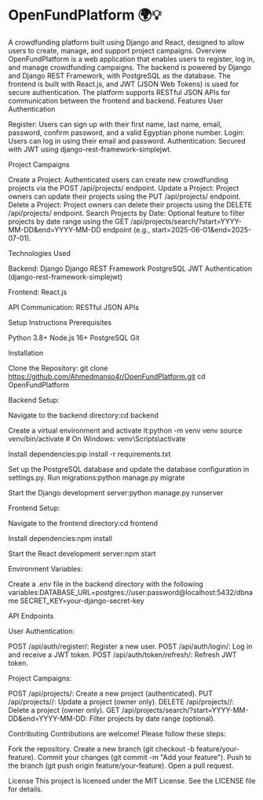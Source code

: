 # OpenFundPlatform 🌍💡
A crowdfunding platform built using Django and React, designed to allow users to create, manage, and support project campaigns.
Overview
OpenFundPlatform is a web application that enables users to register, log in, and manage crowdfunding campaigns. The backend is powered by Django and Django REST Framework, with PostgreSQL as the database. The frontend is built with React.js, and JWT (JSON Web Tokens) is used for secure authentication. The platform supports RESTful JSON APIs for communication between the frontend and backend.
Features
User Authentication

Register: Users can sign up with their first name, last name, email, password, confirm password, and a valid Egyptian phone number.
Login: Users can log in using their email and password.
Authentication: Secured with JWT using django-rest-framework-simplejwt.

Project Campaigns

Create a Project: Authenticated users can create new crowdfunding projects via the POST /api/projects/ endpoint.
Update a Project: Project owners can update their projects using the PUT /api/projects/<id> endpoint.
Delete a Project: Project owners can delete their projects using the DELETE /api/projects/<id> endpoint.
Search Projects by Date: Optional feature to filter projects by date range using the GET /api/projects/search/?start=YYYY-MM-DD&end=YYYY-MM-DD endpoint (e.g., start=2025-06-01&end=2025-07-01).

Technologies Used

Backend:
Django
Django REST Framework
PostgreSQL
JWT Authentication (django-rest-framework-simplejwt)


Frontend:
React.js


API Communication:
RESTful JSON APIs



Setup Instructions
Prerequisites

Python 3.8+
Node.js 16+
PostgreSQL
Git

Installation

Clone the Repository:
git clone https://github.com/Ahmedmanso4r/OpenFundPlatform.git
cd OpenFundPlatform


Backend Setup:

Navigate to the backend directory:cd backend


Create a virtual environment and activate it:python -m venv venv
source venv/bin/activate  # On Windows: venv\Scripts\activate


Install dependencies:pip install -r requirements.txt


Set up the PostgreSQL database and update the database configuration in settings.py.
Run migrations:python manage.py migrate


Start the Django development server:python manage.py runserver




Frontend Setup:

Navigate to the frontend directory:cd frontend


Install dependencies:npm install


Start the React development server:npm start




Environment Variables:

Create a .env file in the backend directory with the following variables:DATABASE_URL=postgres://user:password@localhost:5432/dbname
SECRET_KEY=your-django-secret-key





API Endpoints

User Authentication:

POST /api/auth/register/: Register a new user.
POST /api/auth/login/: Log in and receive a JWT token.
POST /api/auth/token/refresh/: Refresh JWT token.


Project Campaigns:

POST /api/projects/: Create a new project (authenticated).
PUT /api/projects/<id>/: Update a project (owner only).
DELETE /api/projects/<id>/: Delete a project (owner only).
GET /api/projects/search/?start=YYYY-MM-DD&end=YYYY-MM-DD: Filter projects by date range (optional).



Contributing
Contributions are welcome! Please follow these steps:

Fork the repository.
Create a new branch (git checkout -b feature/your-feature).
Commit your changes (git commit -m "Add your feature").
Push to the branch (git push origin feature/your-feature).
Open a pull request.

License
This project is licensed under the MIT License. See the LICENSE file for details.
